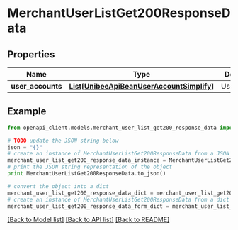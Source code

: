 # MerchantUserListGet200ResponseData


## Properties

Name | Type | Description | Notes
------------ | ------------- | ------------- | -------------
**user_accounts** | [**List[UnibeeApiBeanUserAccountSimplify]**](UnibeeApiBeanUserAccountSimplify.md) | UserAccounts | [optional] 

## Example

```python
from openapi_client.models.merchant_user_list_get200_response_data import MerchantUserListGet200ResponseData

# TODO update the JSON string below
json = "{}"
# create an instance of MerchantUserListGet200ResponseData from a JSON string
merchant_user_list_get200_response_data_instance = MerchantUserListGet200ResponseData.from_json(json)
# print the JSON string representation of the object
print MerchantUserListGet200ResponseData.to_json()

# convert the object into a dict
merchant_user_list_get200_response_data_dict = merchant_user_list_get200_response_data_instance.to_dict()
# create an instance of MerchantUserListGet200ResponseData from a dict
merchant_user_list_get200_response_data_form_dict = merchant_user_list_get200_response_data.from_dict(merchant_user_list_get200_response_data_dict)
```
[[Back to Model list]](../README.md#documentation-for-models) [[Back to API list]](../README.md#documentation-for-api-endpoints) [[Back to README]](../README.md)


